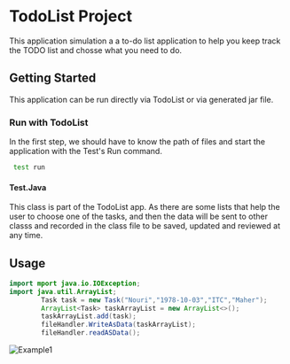 # TodoList Project
This application simulation a a to-do list application to help you keep track the TODO list and chosse what you need to do.
## Getting Started
This application can be run directly via TodoList or via generated jar file.

### Run with TodoList
In the first step, we should have to  know the path of files and start the application with the  Test's Run command.
```bash
 test run 
```
#### Test.Java
This class is part of the TodoList app. As there are some lists that help the user to choose one of the tasks,
and then the data will be sent to other classs and recorded in the class file to be saved, updated and reviewed at any time.
## Usage
```JAVA
import mport java.io.IOException;
import java.util.ArrayList;
        Task task = new Task("Nouri","1978-10-03","ITC","Maher");
        ArrayList<Task> taskArrayList = new ArrayList<>();
        taskArrayList.add(task);
        fileHandler.WriteAsData(taskArrayList);
        fileHandler.readASData();
```
![Example1](/Users/sda-01-mbpro/TodoList/src/Screenshot1.png)

